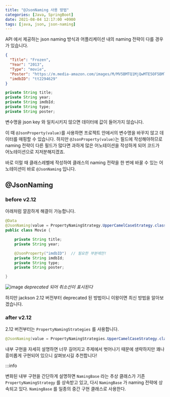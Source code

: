 ```yaml
---
title: "@JsonNaming 사용 방법"
categories: [Java, SpringBoot]
date: 2021-08-04 12:17:00 +0900
tags: [java, json, json-naming]
---
```


API 에서 제공하는 json naming 방식과 어플리케이션 내의 naming 전략이 다를 경우가 있습니다.

```json
{
  "Title": "Frozen",
  "Year": "2013",
  "Type": "movie",
  "Poster": "https://m.media-amazon.com/images/M/MV5BMTQ1MjQwMTE5OF5BMl5BanBnXkFtZTgwNjk3MTcyMDE@._V1_SX300.jpg",
  "imdbID": "tt2294629"
}
```

```java
private String title;
private String year;
private String imdbId;
private String type;
private String poster;
```

변수명을 json key 와 일치시키지 않으면 데이터에 값이 들어가지 않습니다.

이 때 `@JsonProperty(value)`를 사용하면 프로젝트 안에서의 변수명을 바꾸지 않고 데이터를 매핑할 수 있습니다. 하지만 `@JsonProperty(value)`는 필드에 작성해야하므로 naming 전략이 다른 필드가 많다면 과하게 많은 어노테이션을 작성하게 되어 코드가 어노테이션으로 지저분해지겠죠.

바로 이럴 때 클래스레벨에 작성하여 클래스의 naming 전략을 한 번에 바꿀 수 있는 어노테이션이 바로 `@JsonNaming` 입니다.

## @JsonNaming

### before v2.12

아래처럼 깔끔하게 해결이 가능합니다.

```java
@Data
@JsonNaming(value = PropertyNamingStrategy.UpperCamelCaseStrategy.class)
public class Movie {

    private String title;
    private String year;

    @JsonProperty("imdbID")  // 필요한 부분에만!
    private String imdbId;
    private String type;
    private String poster;

}
```

![image](/assets/img/jsonnaming1.webp)
_deprecated 되어 취소선이 표시된다_

하지만 jackson 2.12 버전부터 deprecated 된 방법이니 이왕이면 최신 방법을 알아보겠습니다.

### after v2.12

2.12 버전부터는 `PropertyNamingStrategies` 를 사용합니다.

```java
@JsonNaming(value = PropertyNamingStrategies.UpperCamelCaseStrategy.class)
```

내부 구현을 자세히 설명하면 너무 길어지고 주제에서 벗어나기 때문에 생략하지만 꽤나 흥미롭게 구현되어 있으니 살펴보시길 추천합니다!

:::info

변화된 내부 구현을 간단하게 설명하면 `NamingBase` 라는 추상 클래스가 기존 `PropertyNamingStrategy` 를 상속받고 있고, 다시 `NamingBase` 가 naming 전략에 상속되고 있다. `NamingBase` 를 일종의 중간 구현 클래스로 사용한다.
